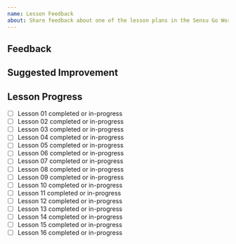 ```yaml
---
name: Lesson Feedback
about: Share feedback about one of the lesson plans in the Sensu Go Workshop
---
```


<!-- Provide a general summary of the issue in the title above -->

## Feedback

<!-- Share your feedback here. -->
<!-- Was some part of a specific lesson too confusing or difficult to understand? -->
<!-- Did you find a typo or broken link in the lesson materials? -->
<!-- Did you encounter an error during the workshop? -->

## Suggested Improvement

<!-- What can we do to improve the workshop experience? -->

## Lesson Progress

<!-- For context, tell us how much progress you've made in the Sensu Go Workshop so far... -->

- [ ] Lesson 01 completed or in-progress
- [ ] Lesson 02 completed or in-progress
- [ ] Lesson 03 completed or in-progress
- [ ] Lesson 04 completed or in-progress
- [ ] Lesson 05 completed or in-progress
- [ ] Lesson 06 completed or in-progress
- [ ] Lesson 07 completed or in-progress
- [ ] Lesson 08 completed or in-progress
- [ ] Lesson 09 completed or in-progress
- [ ] Lesson 10 completed or in-progress
- [ ] Lesson 11 completed or in-progress
- [ ] Lesson 12 completed or in-progress
- [ ] Lesson 13 completed or in-progress
- [ ] Lesson 14 completed or in-progress
- [ ] Lesson 15 completed or in-progress
- [ ] Lesson 16 completed or in-progress
